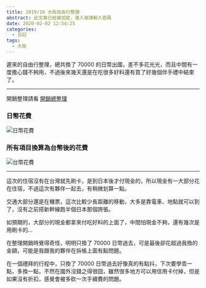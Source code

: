 ```yaml
---
title: 2019/10 大阪自由行整理
abstract: 此文章已經被加密，進入後請輸入密碼
date: 2020-02-02 12:54:25
categories:
  - 日記
tags:
  - 大阪
---
```


遲來的自由行整理，總共換了 70000 的日幣出國，差不多花光光，而且中間有一度擔心錢不夠用，不過後來幾天還是在吃很多好料還有買了好幾個伴手禮中結束了。

<!-- more -->

---

開銷整理請看 [開銷總整理](https://docs.google.com/spreadsheets/d/1tgeDjeX2Xubmn8tTpsaEdibjdspyEPh71l2L6EIS_9s/edit?usp=sharing)

### 日幣花費

![日幣花費](/blog/images/201910DaBanJapanese.png)

### 所有項目換算為台幣後的花費

![台幣花費](/blog/images/201910DaBanTaiwanese.png)

---

這次的住宿沒有在台灣就先刷卡，是到日本後才付現金的，所以現金有一大部分花在住宿，不過這次有夥伴一起去，有稍微划算一點。

交通大部分還是在機票，這次比較少長距離的移動，大多是靠電車、地點就可以到了，沒有之前搭新幹線跑半個日本那個誇張。

如預期的，大部分的現金都拿來付吃好料的上面了，中間怕現金不夠，還有幾次是用刷卡的...

在整理開銷時覺得奇怪，明明只換了 70000 日幣過去，可是最後卻花超過我換的金額，可能是我跟我的夥伴在拆帳上面有點問題。

在一個禮拜的行程中，只換了 70000 日幣過去好像真的有點抖，下次要學乖一點，多換一點，不然在國外沒錢之得很囧，雖然很多地方可以用信用卡付掉，但是如果沒有折扣，感覺會被多砍一次手續費的問題。